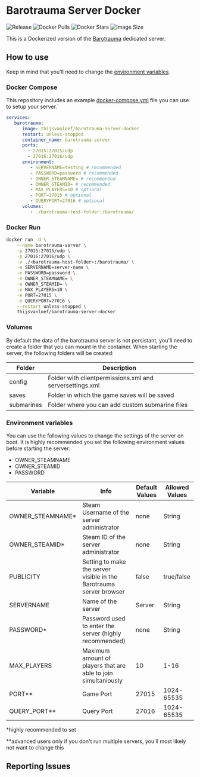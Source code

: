 # Barotrauma Server Docker

![Release](https://img.shields.io/github/v/release/thijsvanloef/barotrauma-server-docker)
![Docker Pulls](https://img.shields.io/docker/pulls/thijsvanloef/barotrauma-server-docker)
![Docker Stars](https://img.shields.io/docker/stars/thijsvanloef/barotrauma-server-docker)
![Image Size](https://img.shields.io/docker/image-size/thijsvanloef/barotrauma-server-docker)

This is a Dockerized version of the [Barotrauma](https://store.steampowered.com/app/602960/Barotrauma/) dedicated server.

## How to use

Keep in mind that you'll need to change the [environment variables](##Environment-variables).

### Docker Compose

This repository includes an example [docker-compose.yml](example/docker-compose.yml) file you can use to setup your server.`

```yml
services:
   barotrauma:
      image: thijsvanloef/barotrauma-server-docker
      restart: unless-stopped
      container_name: barotrauma-server
      ports:
        - 27015:27015/udp
        - 27016:27016/udp
      environment:
         - SERVERNAME=testing # recommended
         - PASSWORD=password # recommended
         - OWNER_STEAMNAME= # recommended
         - OWNER_STEAMID= # recommended
         - MAX_PLAYERS=10 # optional
         - PORT=27015 # optional
         - QUERYPORT=27016 # optional
      volumes:
         - ./barotrauma-test-folder:/barotrauma/
```

### Docker Run

```bash
docker run -d \
    --name barotrauma-server \
    -p 27015:27015/udp \
    -p 27016:27016/udp \
    -v ./<barotrauma-host-folder>:/barotrauma/ \
    -e SERVERNAME=server-name \
    -e PASSWORD=password \
    -e OWNER_STEAMNAME= \
    -e OWNER_STEAMID= \
    -e MAX_PLAYERS=10 \
    -e PORT=27015 \
    -e QUERYPORT=27016 \
    --restart unless-stopped \
    thijsvanloef/barotrauma-server-docker

```

### Volumes

By default the data of the barotrauma server is not persistant, you'll need to create a folder that you can mount in the container. When starting the server, the following folders will be created:

| Folder     | Description                                              |
|------------|----------------------------------------------------------|
| config     | Folder with clientpermissions.xml and serversettings.xml |
| saves      | Folder in which the game saves will be saved             |
| submarines | Folder where you can add custom submarine files          |

### Environment variables

You can use the following values to change the settings of the server on boot.
It is highly recommended you set the following environment values before starting the server:

* OWNER_STEAMNAME
* OWNER_STEAMID
* PASSWORD

| Variable         | Info                                                                | Default Values | Allowed Values |
|------------------|---------------------------------------------------------------------|----------------|----------------|
| OWNER_STEAMNAME* | Steam Username of the server administrator                          | none           | String         |
| OWNER_STEAMID*   | Steam ID of the server administrator                                | none           | String         |
| PUBLICITY        | Setting to make the server visible in the Barotrauma server browser | false          | true/false     |
| SERVERNAME       | Name of the server                                                  | Server         | String         |
| PASSWORD*        | Password used to enter the server (highly recommended)              | none           | String         |
| MAX_PLAYERS      | Maximum amount of players that are able to join simultaniously      | 10             | 1-16           |
| PORT**           | Game Port                                                           | 27015          | 1024-65535     |
| QUERY_PORT**     | Query Port                                                          | 27016          | 1024-65535     |

*highly recommended to set

**advanced users only if you don't run multiple servers, you'll most likely not want to change this

## Reporting Issues